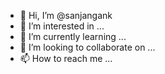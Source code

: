 - 👋 Hi, I’m @sanjangank
- 👀 I’m interested in ...
- 🌱 I’m currently learning ...
- 💞️ I’m looking to collaborate on ...
- 📫 How to reach me ...

<!---
sanjangank/sanjangank is a ✨ special ✨ repository because its `README.md` (this file) appears on your GitHub profile.
You can click the Preview link to take a look at your changes.
--->
